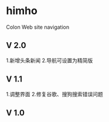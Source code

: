 # himho

Colon Web site navigation

## V 2.0

1.新增头条新闻
2.导航可设置为精简版

## V 1.1
1.调整界面
2.修复谷歌、搜狗搜索错误问题

## V 1.0

